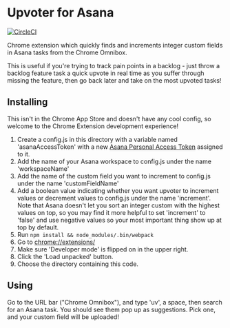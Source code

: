 # Upvoter for Asana

[![CircleCI](https://circleci.com/gh/apiology/upvoter_for_asana.svg?style=svg)](https://circleci.com/gh/apiology/upvoter_for_asana)

Chrome extension which quickly finds and increments integer custom
fields in Asana tasks from the Chrome Omnibox.

This is useful if you're trying to track pain points in a backlog -
just throw a backlog feature task a quick upvote in real time as you
suffer through missing the feature, then go back later and take on the
most upvoted tasks!

## Installing

This isn't in the Chrome App Store and doesn't have any cool config,
so welcome to the Chrome Extension development experience!

1. Create a config.js in this directory with a variable named
   'asanaAccessToken' with a new
   [Asana Personal Access Token](https://app.asana.com/0/developer-console)
   assigned to it.
2. Add the name of your Asana workspace to config.js under the name
   'workspaceName'
3. Add the name of the custom field you want to increment to config.js
   under the name 'customFieldName'
4. Add a boolean value indicating whether you want upvoter to
   increment values or decrement values to config.js under the name
   'increment'.  Note that Asana doesn't let you sort an integer
   custom with the highest values on top, so you may find it more
   helpful to set 'increment' to 'false' and use negative values so
   your most important thing show up at top by default.
5. Run `npm install && node_modules/.bin/webpack`
6. Go to [chrome://extensions/](chrome://extensions/)
7. Make sure 'Developer mode' is flipped on in the upper right.
8. Click the 'Load unpacked' button.
9. Choose the directory containing this code.

## Using

Go to the URL bar ("Chrome Omnibox"), and type 'uv', a space, then
search for an Asana task.  You should see them pop up as suggestions.
Pick one, and your custom field will be uploaded!
